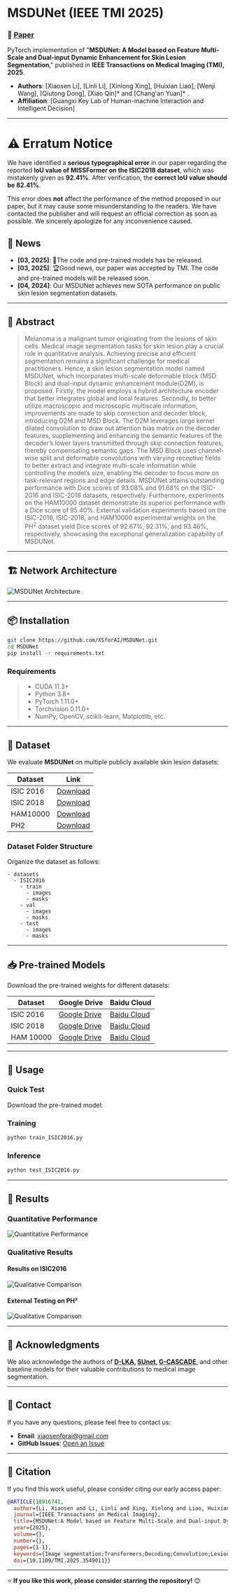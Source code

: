 # MSDUNet (IEEE TMI 2025)

### 📖 [**Paper**](https://ieeexplore.ieee.org/document/10916741)

PyTorch implementation of "**MSDUNet: A Model based on Feature Multi-Scale and Dual-input Dynamic Enhancement for Skin Lesion Segmentation**," published in **IEEE Transactions on Medical Imaging (TMI), 2025**.

- **Authors**: [Xiaosen Li], [Linli Li], [Xinlong Xing], [Huixian Liao], [Wenji Wang], [Qiutong Dong], [Xiao Qin]* and [Chang'an Yuan]* .
- **Affiliation**: [Guangxi Key Lab of Human-machine Interaction and Intelligent Decision]

---

# ⚠️ **Erratum Notice**

We have identified a **serious typographical error** in our paper regarding the reported **IoU value of MISSFormer on the ISIC2018 dataset**, which was mistakenly given as **92.41%**. After verification, the **correct IoU value should be 82.41%**.

This error does **not** affect the performance of the method proposed in our paper, but it may cause some misunderstanding to the readers.
We have contacted the publisher and will request an official correction as soon as possible. We sincerely apologize for any inconvenience caused.



## 🚀 News
- **[03, 2025]**: 🥳The code and pre-trained models has be released.
- **[03, 2025]**: 🏆Good news, our paper was accepted by TMI. The code and pre-trained models will be released soon.
- **[04, 2024]**: Our MSDUNet achieves new SOTA performance on public skin lesion segmentation datasets.

---

## 📜 Abstract
> Melanoma is a malignant tumor originating from the lesions of skin cells. Medical image segmentation tasks for skin lesion play a crucial role in quantitative analysis. Achieving precise and efficient segmentation remains a significant challenge for medical practitioners. Hence, a skin lesion segmentation model named MSDUNet, which incorporates multi-scale deformable block (MSD Block) and dual-input dynamic enhancement module(D2M), is proposed. Firstly, the model employs a hybrid architecture encoder that better integrates global and local features. Secondly, to better utilize macroscopic and microscopic multiscale information, improvements are made to skip connection and decoder block, introducing D2M and MSD Block. The D2M leverages large kernel dilated convolution to draw out attention bias matrix on the decoder features, supplementing and enhancing the semantic features of the decoder’s lower layers transmitted through skip connection features, thereby compensating semantic gaps. The MSD Block uses channel-wise split and deformable convolutions with varying receptive fields to better extract and integrate multi-scale information while controlling the model’s size, enabling the decoder to focus more on task-relevant regions and edge details. MSDUNet attains outstanding performance with Dice scores of 93.08\% and 91.68\% on the ISIC-2016 and ISIC-2018 datasets, respectively. Furthermore, experiments on the HAM10000 dataset demonstrate its superior performance with a Dice score of 95.40\%. External validation experiments based on the ISIC-2016, ISIC-2018, and HAM10000 experimental weights on the PH$^2$ dataset yield Dice scores of 92.67\%, 92.31\%, and 93.46\%, respectively, showcasing the exceptional generalization capability of MSDUNet.

---

## 🏗️ Network Architecture
![MSDUNet Architecture](./figs/MSDUNet_Arch.png)

---

## 📦 Installation
```bash
git clone https://github.com/XSforAI/MSDUNet.git
cd MSDUNet
pip install -r requirements.txt

```

### **Requirements**
> * CUDA 11.3+
> * Python 3.8+
> * PyTorch 1.11.0+
> * Torchvision 0.11.0+
> * NumPy, OpenCV, scikit-learn, Matplotlib, etc.

---

## 📂 Dataset
We evaluate **MSDUNet** on multiple publicly available skin lesion datasets:

| Dataset   | Link                                                                          |
|-----------|-------------------------------------------------------------------------------|
| ISIC 2016 | [Download](https://challenge.isic-archive.com/data/#2016)                     |
| ISIC 2018 | [Download](https://challenge.isic-archive.com/data/#2018)                     |
| HAM10000  | [Download](https://www.kaggle.com/datasets/kmader/skin-cancer-mnist-ham10000) |
| PH2       | [Download](https://www.fc.up.pt/addi/ph2%20database.html)                     |

### **Dataset Folder Structure**
Organize the dataset as follows:
```
- datasets
  - ISIC2016
    - train
      - images
      - masks
    - val
      - images
      - masks
    - test
      - images
      - masks
```

---

## 📥 Pre-trained Models
Download the pre-trained weights for different datasets:

| Dataset   | Google Drive | Baidu Cloud                                                             |
|-----------|--------------|-------------------------------------------------------------------------|
| ISIC 2016 | [Google Drive](https://drive.google.com/file/d/1HwBx0DDRB-C7R89GTxcypTtM9WFU-hCu/view?usp=drive_link) | [Baidu Cloud](https://pan.baidu.com/s/1AnFOs6_xKOv75IdNl6h4aA?pwd=jxrw) |
| ISIC 2018 | [Google Drive](https://drive.google.com/file/d/1g5D_KszuwionLI-Vm5AHGDomaMbkBG15/view?usp=drive_link) | [Baidu Cloud](https://pan.baidu.com/s/1oSjbGQgNdurzsKTIDYzGow?pwd=4n3j) |
| HAM 10000 | [Google Drive](https://drive.google.com/file/d/182GsjXU1xELDBfAatrj-i7TfkFZ-bbEK/view?usp=drive_link) | [Baidu Cloud](https://pan.baidu.com/s/1XWnUuQM5sdKhy122RZmonQ?pwd=jz7e) |

---

## 🏃 Usage
### **Quick Test**
Download the pre-trained model:

### **Training**
```bash
python train_ISIC2016.py
```

### **Inference**
```bash
python test_ISIC2016.py
```

---

## 🎯 Results
### **Quantitative Performance**
![Quantitative Performance](./figs/quantitative_results.png)

### **Qualitative Results**
#### **Results on ISIC2016**
![Qualitative Comparison](./figs/qualitative_results_1.png)

#### **External Testing on PH²**
![Qualitative Comparison](./figs/qualitative_results_2.png)

---

## 🙏 Acknowledgments
We also acknowledge the authors of **[D-LKA](https://github.com/xmindflow/deformableLKA), [SUnet](https://github.com/XSforAI/SUnet), [G-CASCADE](https://github.com/SLDGroup/G-CASCADE)**, and other baseline models for their valuable contributions to medical image segmentation.

---

## 📩 Contact
If you have any questions, please feel free to contact us:
- **Email**: xiaosenforai@gmail.com
- **GitHub Issues**: [Open an Issue](https://github.com/XSforAI/MSDUNet/issues)

---

## 📖 Citation
If you find this work useful, please consider citing our early access paper:
```bibtex
@ARTICLE{10916741,
  author={Li, Xiaosen and Li, Linli and Xing, Xinlong and Liao, Huixian and Wang, Wenji and Dong, Qiutong and Qin, Xiao and Yuan, Chang’an},
  journal={IEEE Transactions on Medical Imaging}, 
  title={MSDUNet:A Model based on Feature Multi-Scale and Dual-input Dynamic Enhancement for Skin Lesion Segmentation}, 
  year={2025},
  volume={},
  number={},
  pages={1-1},
  keywords={Image segmentation;Transformers;Decoding;Convolution;Lesions;Feature extraction;Skin;Semantics;Kernel;Adaptation models;Hybrid architecture;skin lesion segmentation;multi-scale method;deformable convolution;feature enhancement},
  doi={10.1109/TMI.2025.3549011}}
```

---

⭐ **If you like this work, please consider starring the repository!** 😊

